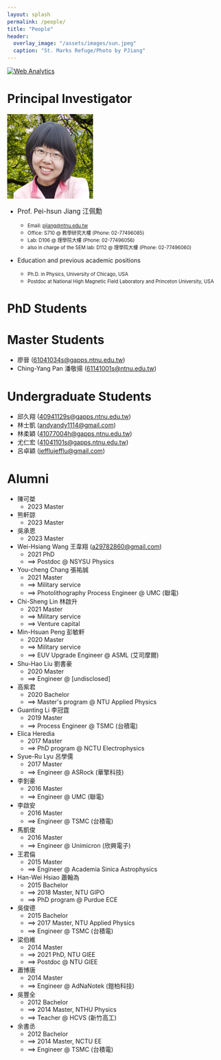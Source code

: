 ```yaml
---
layout: splash
permalink: /people/
title: "People"
header:
  overlay_image: "/assets/images/sun.jpeg"
  caption: "St. Marks Refuge/Photo by PJiang"
---
```

<!-- Default Statcounter code for ntnu2
https://pjiang-ntnu.github.io/ -->
<script type="text/javascript">
var sc_project=12967310; 
var sc_invisible=1; 
var sc_security="96835aa5"; 
</script>
<script type="text/javascript"
src="https://www.statcounter.com/counter/counter.js"
async></script>
<noscript><div class="statcounter"><a title="Web Analytics"
href="https://statcounter.com/" target="_blank"><img
class="statcounter"
src="https://c.statcounter.com/12967310/0/96835aa5/1/"
alt="Web Analytics"
referrerPolicy="no-referrer-when-downgrade"></a></div></noscript>
<!-- End of Statcounter Code -->

# Principal Investigator

 <img src="/assets/images/PI.png" width="200px"  >

* <span style="font-size:110%;"> Prof. Pei-hsun Jiang 江佩勳</span>
  * <span style="font-size:80%;">Email: pjiang@ntnu.edu.tw</span>
  * <span style="font-size:80%;">Office: S710 @ 教學研究大樓 (Phone: 02-77496085)</span>
  * <span style="font-size:80%;">Lab: D106 @ 理學院大樓 (Phone: 02-77496056)</span>
  * <span style="font-size:80%;">also in charge of the SEM lab: D112 @ 理學院大樓 (Phone: 02-77496060)</span>
  
* Education and previous academic positions
  * <span style="font-size:80%;">Ph.D. in Physics, University of Chicago, USA</span>
  * <span style="font-size:80%;">Postdoc at National High Magnetic Field Laboratory and Princeton University, USA</span>


# PhD Students


# Master Students

* 廖晉 (61041034s@gapps.ntnu.edu.tw)
* Ching-Yang Pan 潘敬揚 (61141001s@ntnu.edu.tw)

# Undergraduate Students

* 邱久翔 (40941129s@gapps.ntnu.edu.tw)
* 林士凱 (andyandy1114@gmail.com)
* 林柔穎 (41077004h@gapps.ntnu.edu.tw)
* 尤仁宏 (41041101s@gapps.ntnu.edu.tw)
* 呂卓穎 (jefflujefflu@gmail.com)

# Alumni

* 陳可桀
  * 2023 Master
* 熊軒諒
  * 2023 Master
* 吳承恩
  * 2023 Master
* Wei-Hsiang Wang 王韋翔 (a29782860@gmail.com)
  * 2021 PhD
  * ⟹  Postdoc @ NSYSU Physics
* You-cheng Chang 張祐誠
  * 2021 Master
  * ⟹  Military service
  * ⟹  Photolithography Process Engineer @ UMC (聯電) 
* Chi-Sheng Lin 林啟升
  * 2021 Master
  * ⟹  Military service 
  * ⟹  Venture capital
* Min-Hsuan Peng 彭敏軒
  * 2020 Master
  * ⟹  Military service 
  * ⟹  EUV Upgrade Engineer @ ASML (艾司摩爾)
* Shu-Hao Liu 劉書豪
  * 2020 Master
  * ⟹  Engineer @ [undisclosed]
* 高紫君
  * 2020 Bachelor
  * ⟹  Master's program @ NTU Applied Physics
* Guanting Li 李冠霆
  * 2019 Master
  * ⟹  Process Engineer @ TSMC (台積電)
* Elica Heredia
  * 2017 Master
  * ⟹  PhD program @ NCTU Electrophysics
* Syue-Ru Lyu 呂學儒
  * 2017 Master
  * ⟹  Engineer @ ASRock (華擎科技)
* 李釗豪
  * 2016 Master
  * ⟹  Engineer @ UMC (聯電)
* 李啟安
  * 2016 Master
  * ⟹  Engineer @ TSMC (台積電)
* 馬凱俊
  * 2016 Master
  * ⟹  Engineer @ Unimicron (欣興電子)
* 王君倫
  * 2015 Master
  * ⟹  Engineer @ Academia Sinica Astrophysics
* Han-Wei Hsiao 蕭翰為
  * 2015 Bachelor
  * ⟹  2018 Master, NTU GIPO
  * ⟹  PhD program @ Purdue ECE
* 吳俊德
  * 2015 Bachelor
  * ⟹  2017 Master, NTU Applied Physics
  * ⟹  Engineer @ TSMC (台積電)
* 梁伯維
  * 2014 Master
  * ⟹  2021 PhD, NTU GIEE
  * ⟹  Postdoc @ NTU GIEE
* 蕭博唐
  * 2014 Master
  * ⟹  Engineer @ AdNaNotek (鎧柏科技)
* 吳豐全
  * 2012 Bachelor
  * ⟹  2014 Master, NTHU Physics
  * ⟹  Teacher @ HCVS (新竹高工)
* 余書丞
  * 2012 Bachelor
  * ⟹  2014 Master, NCTU EE
  * ⟹  Engineer @ TSMC (台積電)
